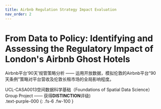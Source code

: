 ```yaml
---
title: Airbnb Regulation Strategy Impact Evaluation
nav_order: 2
---
```


# From Data to Policy: Identifying and Assessing the Regulatory Impact of London's Airbnb Ghost Hotels

Airbnb平台‘90天’规管策略分析 —— 运用开放数据，模拟伦敦的Airbnb平台“90天条例”策略对平台营收及伦敦长租市场的全局影响程度。

UCL-CASA0013空间数据科学基础（Foundations of Spatial Data Science）Group Project —— 获得**DISTINCTION**评级)	
.text-purple-000
{: .fs-6 .fw-100 }


